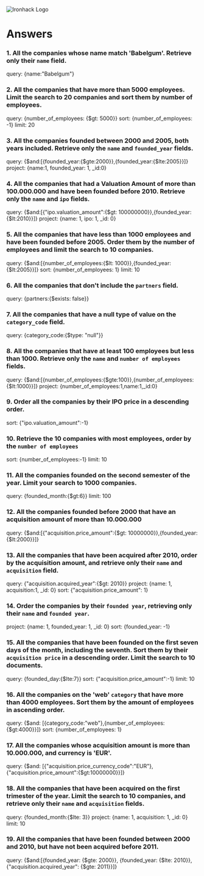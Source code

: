 ![Ironhack Logo](https://i.imgur.com/1QgrNNw.png)

# Answers

### 1. All the companies whose name match 'Babelgum'. Retrieve only their `name` field.

<!-- Your Code Goes Here -->

query: {name:"Babelgum"}

### 2. All the companies that have more than 5000 employees. Limit the search to 20 companies and sort them by **number of employees**.

<!-- Your Code Goes Here -->

query: {number_of_employees: {$gt: 5000}}
sort: {number_of_employees: -1}
limit: 20

### 3. All the companies founded between 2000 and 2005, both years included. Retrieve only the `name` and `founded_year` fields.

<!-- Your Code Goes Here -->

query: {$and:[{founded_year:{$gte:2000}},{founded_year:{$lte:2005}}]}
project: {name:1, founded_year: 1, _id:0}

### 4. All the companies that had a Valuation Amount of more than 100.000.000 and have been founded before 2010. Retrieve only the `name` and `ipo` fields.

<!-- Your Code Goes Here -->

query: {$and:[{"ipo.valuation_amount":{$gt: 100000000}},{founded_year:{$lt:2010}}]}
project: {name: 1, ipo: 1, _id: 0}

### 5. All the companies that have less than 1000 employees and have been founded before 2005. Order them by the number of employees and limit the search to 10 companies.

<!-- Your Code Goes Here -->

query: {$and:[{number_of_employees:{$lt: 1000}},{founded_year:{$lt:2005}}]}
sort: {number_of_employees: 1}
limit: 10


### 6. All the companies that don't include the `partners` field.

<!-- Your Code Goes Here -->

query: {partners:{$exists: false}}

### 7. All the companies that have a null type of value on the `category_code` field.

<!-- Your Code Goes Here -->

query: {category_code:{$type: "null"}}

### 8. All the companies that have at least 100 employees but less than 1000. Retrieve only the `name` and `number of employees` fields.

<!-- Your Code Goes Here -->

query: {$and:[{number_of_employees:{$gte:100}},{number_of_employees:{$lt:1000}}]}
project: {number_of_employees:1,name:1,_id:0}

### 9. Order all the companies by their IPO price in a descending order.

<!-- Your Code Goes Here -->
sort: {"ipo.valuation_amount":-1}

### 10. Retrieve the 10 companies with most employees, order by the `number of employees`

<!-- Your Code Goes Here -->
sort: {number_of_employees:-1}
limit: 10

### 11. All the companies founded on the second semester of the year. Limit your search to 1000 companies.

<!-- Your Code Goes Here -->
query: {founded_month:{$gt:6}}
limit: 100

### 12. All the companies founded before 2000 that have an acquisition amount of more than 10.000.000

<!-- Your Code Goes Here -->

query: {$and:[{"acquisition.price_amount":{$gt: 10000000}},{founded_year:{$lt:2000}}]}

### 13. All the companies that have been acquired after 2010, order by the acquisition amount, and retrieve only their `name` and `acquisition` field.

<!-- Your Code Goes Here -->

query: {"acquisition.acquired_year":{$gt: 2010}}
project: {name: 1, acquisition:1, _id: 0}
sort: {"acquisition.price_amount": 1}

### 14. Order the companies by their `founded year`, retrieving only their `name` and `founded year`.

<!-- Your Code Goes Here -->

project: {name: 1, founded_year: 1, _id: 0}
sort: {founded_year: -1}

### 15. All the companies that have been founded on the first seven days of the month, including the seventh. Sort them by their `acquisition price` in a descending order. Limit the search to 10 documents.

<!-- Your Code Goes Here -->

query: {founded_day:{$lte:7}}
sort: {"acquisition.price_amount":-1}
limit: 10

### 16. All the companies on the 'web' `category` that have more than 4000 employees. Sort them by the amount of employees in ascending order.

<!-- Your Code Goes Here -->

query: {$and: [{category_code:"web"},{number_of_employees:{$gt:4000}}]}
sort: {number_of_employees: 1}

### 17. All the companies whose acquisition amount is more than 10.000.000, and currency is 'EUR'.

<!-- Your Code Goes Here -->

query: {$and: [{"acquisition.price_currency_code":"EUR"},{"acquisition.price_amount":{$gt:10000000}}]}

### 18. All the companies that have been acquired on the first trimester of the year. Limit the search to 10 companies, and retrieve only their `name` and `acquisition` fields.

<!-- Your Code Goes Here -->

query: {founded_month:{$lte: 3}}
project: {name: 1, acquisition: 1, _id: 0}
limit: 10

### 19. All the companies that have been founded between 2000 and 2010, but have not been acquired before 2011.

<!-- Your Code Goes Here -->

query: {$and:[{founded_year: {$gte: 2000}}, {founded_year: {$lte: 2010}}, {"acquisition.acquired_year": {$gte: 2011}}]}

